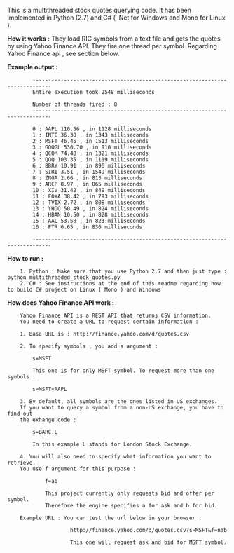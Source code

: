 This is a multithreaded stock quotes querying code. It has been implemented in Python (2.7) and C# ( .Net for Windows and Mono for Linux ).

**How it works :** They load RIC symbols from a text file and gets the quotes by using Yahoo Finance API. They fire one thread per symbol. Regarding Yahoo Finance api , see section below.

**Example output :**

			----------------------------------------------------------------------------
			Entire execution took 2548 milliseconds

			Number of threads fired : 8
			----------------------------------------------------------------------------

			0 : AAPL 110.56 , in 1128 milliseconds
			1 : INTC 36.30 , in 1343 milliseconds
			2 : MSFT 46.45 , in 1513 milliseconds
			3 : GOOGL 530.70 , in 910 milliseconds
			4 : QCOM 74.40 , in 1321 milliseconds
			5 : QQQ 103.35 , in 1119 milliseconds
			6 : BBRY 10.91 , in 896 milliseconds
			7 : SIRI 3.51 , in 1549 milliseconds
			8 : ZNGA 2.66 , in 813 milliseconds
			9 : ARCP 8.97 , in 865 milliseconds
			10 : XIV 31.42 , in 849 milliseconds
			11 : FOXA 38.42 , in 793 milliseconds
			12 : TVIX 2.72 , in 808 milliseconds
			13 : YHOO 50.49 , in 824 milliseconds
			14 : HBAN 10.50 , in 828 milliseconds
			15 : AAL 53.58 , in 823 milliseconds
			16 : FTR 6.65 , in 836 milliseconds

			----------------------------------------------------------------------------
			
**How to run :** 

		1. Python : Make sure that you use Python 2.7 and then just type : python multithreaded_stock_quotes.py
		2. C# : See instructions at the end of this readme regarding how to build C# project on Linux ( Mono ) and Windows

**How does Yahoo Finance API work :**

		Yahoo Finance API is a REST API that returns CSV information.
		You need to create a URL to request certain information :
		
		1. Base URL is : http://finance.yahoo.com/d/quotes.csv
		
		2. To specify symbols , you add s argument :
		
			s=MSFT	
			
			This one is for only MSFT symbol. To request more than one symbols :
			
			s=MSFT+AAPL
			
		3. By default, all symbols are the ones listed in US exchanges. 
		If you want to query a symbol from a non-US exchange, you have to find out 
		the exhange code :
		
			s=BARC.L
			
			In this example L stands for London Stock Exchange.
			
		4. You will also need to specify what information you want to retrieve.
		You use f argument for this purpose :
		
				f=ab
				
				This project currently only requests bid and offer per symbol.
				Therefore the engine specifies a for ask and b for bid.
				
		Example URL : You can test the url below in your browser :
		
						http://finance.yahoo.com/d/quotes.csv?s=MSFT&f=nab
						
						This one will request ask and bid for MSFT symbol.